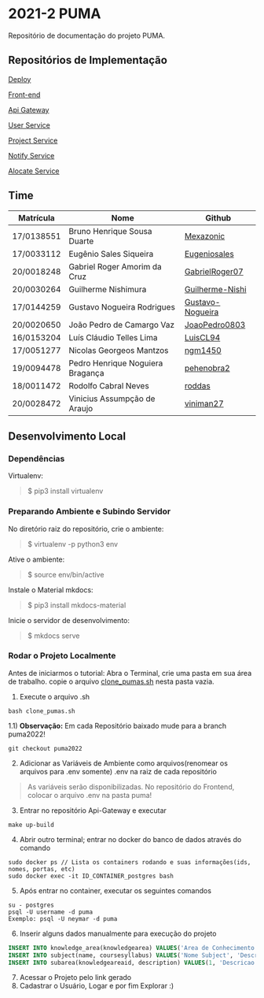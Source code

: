 # 2021-2 PUMA 

Repositório de documentação do projeto PUMA.

## Repositórios de Implementação

[Deploy](https://github.com/fga-eps-mds/2021-2-PUMA-Deploy)

[Front-end](https://github.com/fga-eps-mds/2021-2-PUMA-Frontend)

[Api Gateway](https://github.com/fga-eps-mds/2021-2-PUMA-ApiGateway)

[User Service](https://github.com/fga-eps-mds/2021-2-PUMA-UserService)

[Project Service](https://github.com/fga-eps-mds/2021-2-PUMA-ProjectService)

[Notify Service](https://github.com/fga-eps-mds/2021-2-PUMA-NotifyService)

[Alocate Service](https://github.com/fga-eps-mds/2021-2-PUMA-AlocateService)

## Time 

| Matrícula  | Nome                             | Github                                                  |
| ---------- | -------------------------------- | ------------------------------------------------------- |
| 17/0138551 | Bruno Henrique Sousa Duarte      | [Mexazonic](https://github.com/Mexazonic)               |
| 17/0033112 | Eugênio Sales Siqueira           | [Eugeniosales](https://github.com/Eugeniosales)         |
| 20/0018248 | Gabriel Roger Amorim da Cruz     | [GabrielRoger07](https://github.com/GabrielRoger07)     |
| 20/0030264 | Guilherme Nishimura              | [Guilherme-Nishi](https://github.com/Guilherme-Nishi)   |
| 17/0144259 | Gustavo Nogueira Rodrigues       | [Gustavo-Nogueira](https://github.com/Gustavo-Nogueira) |
| 20/0020650 | João Pedro de Camargo Vaz        | [JoaoPedro0803](https://github.com/JoaoPedro0803)       |
| 16/0153204 | Luís Cláudio Telles Lima         | [LuisCL94](https://github.com/LuisCL94)                 |
| 17/0051277 | Nicolas Georgeos Mantzos         | [ngm1450](https://github.com/ngm1450)                   |
| 19/0094478 | Pedro Henrique Noguiera Bragança | [pehenobra2](https://github.com/pehenobra2)             |
| 18/0011472 | Rodolfo Cabral Neves             | [roddas](https://github.com/roddas)                     |
| 20/0028472 | Vinicius Assumpção de Araujo     | [viniman27](https://github.com/viniman27)               |


## Desenvolvimento Local

### Dependências

Virtualenv: 
> $ pip3 install virtualenv

### Preparando Ambiente e Subindo Servidor

No diretório raiz do repositório, crie o ambiente: 
> $ virtualenv -p python3 env

Ative o ambiente: 
> $ source env/bin/active

Instale o Material mkdocs: 
> $ pip3 install mkdocs-material

Inicie o servidor de desenvolvimento:
> $ mkdocs serve

### Rodar o Projeto Localmente
Antes de iniciarmos o tutorial: Abra o Terminal, crie uma pasta em sua área de trabalho. copie o arquivo [clone_pumas.sh](https://github.com/fga-eps-mds/2021-2-PUMA-Doc/blob/main/clone_pumas.sh) nesta pasta vazia.
1) Execute o arquivo .sh
```console
bash clone_pumas.sh
```
1.1) **Observação:** Em cada Repositório baixado mude para a branch puma2022!
```console
git checkout puma2022
```

2) Adicionar as Variáveis de Ambiente como arquivos(renomear os arquivos para .env somente) .env na raiz de cada repositório
> As variáveis serão disponibilizadas.
> No repositório do Frontend, colocar o arquivo .env na pasta puma!

3) Entrar no repositório Api-Gateway e executar
```console
make up-build
```
4) Abrir outro terminal; entrar no docker do banco de dados através do comando
```console
sudo docker ps // Lista os containers rodando e suas informações(ids, nomes, portas, etc)
sudo docker exec -it ID_CONTAINER_postgres bash
```
5) Após entrar no container, executar os seguintes comandos
```console
su - postgres
psql -U username -d puma
Exemplo: psql -U neymar -d puma
```
6) Inserir alguns dados manualmente para execução do projeto
```SQL
INSERT INTO knowledge_area(knowledgearea) VALUES('Area de Conhecimento');
INSERT INTO subject(name, coursesyllabus) VALUES('Nome Subject', 'Descricao do Subject');
INSERT INTO subarea(knowledgeareaid, description) VALUES(1, 'Descricao da Area de conhecimento');
```
7) Acessar o Projeto pelo link gerado
8) Cadastrar o Usuário, Logar e por fim Explorar :)
